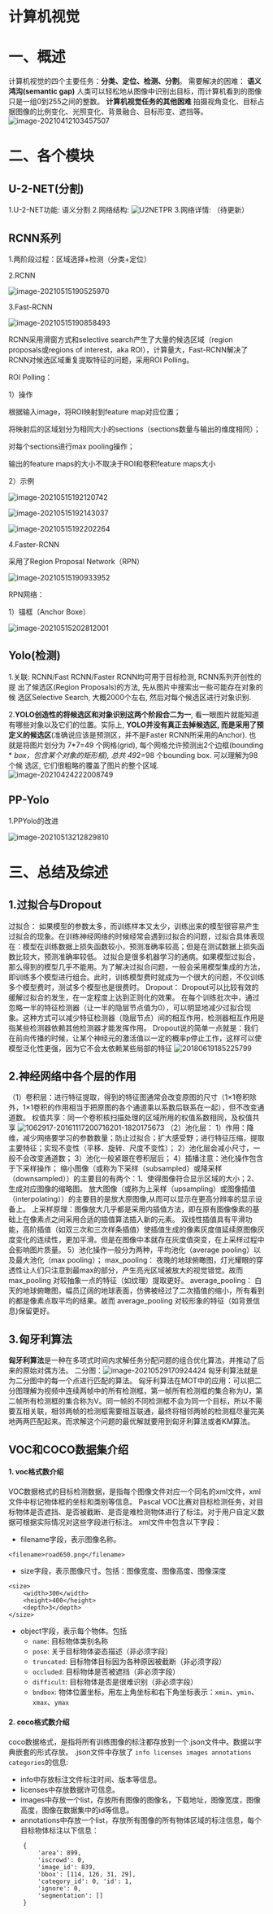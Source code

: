 # 计算机视觉

# 一、概述

计算机视觉的四个主要任务：**分类、定位、检测、分割**。
需要解决的困难：
**语义鸿沟(semantic gap)** 人类可以轻松地从图像中识别出目标，而计算机看到的图像只是一组0到255之间的整数。
**计算机视觉任务的其他困难** 拍摄视角变化、目标占据图像的比例变化、光照变化、背景融合、目标形变、遮挡等。
![image-20210412103457507](C:\Users\lenovo\AppData\Roaming\Typora\typora-user-images\image-20210412103457507.png)

# 二、各个模块

## U-2-NET(分割)

1.U-2-NET功能: 语义分割
2.网络结构: ![U2NETPR](D:\fwwbA02\U-2-Net\U-2-Net-master\U2NETPR.png)
3.网络详情: 
（待更新）

## RCNN系列

1.两阶段过程：区域选择+检测（分类+定位）

2.RCNN

![image-20210515190525970](C:\Users\lenovo\AppData\Roaming\Typora\typora-user-images\image-20210515190525970.png)

3.Fast-RCNN

![image-20210515190858493](C:\Users\lenovo\AppData\Roaming\Typora\typora-user-images\image-20210515190858493.png)

RCNN采用滑窗方式和selective search产生了大量的候选区域（region proposals或regions of interest，aka ROI），计算量大，Fast-RCNN解决了RCNN对候选区域重复提取特征的问题，采用ROI Polling。

ROI Polling：

1）操作

根据输入image，将ROI映射到feature map对应位置；

将映射后的区域划分为相同大小的sections（sections数量与输出的维度相同）；

对每个sections进行max pooling操作；

输出的feature maps的大小不取决于ROI和卷积feature maps大小

2）示例

![image-20210515192120742](C:\Users\lenovo\AppData\Roaming\Typora\typora-user-images\image-20210515192120742.png)

![image-20210515192143037](C:\Users\lenovo\AppData\Roaming\Typora\typora-user-images\image-20210515192143037.png)

![image-20210515192202264](C:\Users\lenovo\AppData\Roaming\Typora\typora-user-images\image-20210515192202264.png)

4.Faster-RCNN

采用了Region Proposal Network（RPN）

![image-20210515190933952](C:\Users\lenovo\AppData\Roaming\Typora\typora-user-images\image-20210515190933952.png)

RPN网络：

1）锚框（Anchor Boxe）

![image-20210515202812001](C:\Users\lenovo\AppData\Roaming\Typora\typora-user-images\image-20210515202812001.png)

## Yolo(检测)

1.关联: RCNN/Fast RCNN/Faster RCNN均可用于目标检测, RCNN系列开创性的提
出了候选区(Region Proposals)的方法, 先从图片中搜索出一些可能存在对象的候
选区Selective Search, 大概2000个左右, 然后对每个候选区进行对象识别.

2.**YOLO创造性的将候选区和对象识别这两个阶段合二为一**, 看一眼图片就能知道
有哪些对象以及它们的位置。实际上, **YOLO并没有真正去掉候选区, 而是采用了预**
**定义的候选区**(准确说应该是预测区，并不是Faster RCNN所采用的Anchor). 也
就是将图片划分为 7*7=49 个网格(grid), 每个网格允许预测出2个边框(bounding *
*box，包含某个对象的矩形框), 总共 49*2=98 个bounding box. 可以理解为98个候
选区, 它们很粗略的覆盖了图片的整个区域.
![image-20210424222008749](C:\Users\lenovo\AppData\Roaming\Typora\typora-user-images\image-20210424222008749.png)

## PP-Yolo

1.PPYolo的改进

![image-20210513212829810](C:\Users\lenovo\AppData\Roaming\Typora\typora-user-images\image-20210513212829810.png)

# 三、总结及综述

## 1.过拟合与Dropout

过拟合：
如果模型的参数太多，而训练样本又太少，训练出来的模型很容易产生过拟合的现象。在训练神经网络的时候经常会遇到过拟合的问题，过拟合具体表现在：模型在训练数据上损失函数较小，预测准确率较高；但是在测试数据上损失函数比较大，预测准确率较低。
过拟合是很多机器学习的通病。如果模型过拟合，那么得到的模型几乎不能用。为了解决过拟合问题，一般会采用模型集成的方法，即训练多个模型进行组合。此时，训练模型费时就成为一个很大的问题，不仅训练多个模型费时，测试多个模型也是很费时。
Dropout：
Dropout可以比较有效的缓解过拟合的发生，在一定程度上达到正则化的效果。
在每个训练批次中，通过忽略一半的特征检测器（让一半的隐层节点值为0），可以明显地减少过拟合现象。这种方式可以减少特征检测器（隐层节点）间的相互作用，检测器相互作用是指某些检测器依赖其他检测器才能发挥作用。
Dropout说的简单一点就是：我们在前向传播的时候，让某个神经元的激活值以一定的概率p停止工作，这样可以使模型泛化性更强，因为它不会太依赖某些局部的特征
![20180619185225799](C:\Users\lenovo\AppData\Roaming\Typora\typora-user-images\20180619185225799.png)

## 2.神经网络中各个层的作用

（1）卷积层：进行特征提取，得到的特征图通常会改变原图的尺寸（1×1卷积除外，1×1卷积的作用相当于把原图的各个通道乘以系数后联系在一起），但不改变通道数。
权值共享：同一个卷积核扫描处理的区域所用的权值系数相同，及权值共享
![1062917-20161117200716201-1820175673](C:\Users\lenovo\AppData\Roaming\Typora\typora-user-images\1062917-20161117200716201-1820175673.png)
（2）池化层：
1）作用：降维，减少网络要学习的参数数量；防止过拟合；扩大感受野；进行特征压缩，提取主要特征；实现不变性（平移、旋转、尺度不变性）；
2）池化层会减小尺寸，一般不会改变通道数；
3）池化一般紧跟在卷积层后；
4）插播注意：池化操作包含于下采样操作；
缩小图像（或称为下采样（subsampled）或降采样（downsampled））的主要目的有两个：1、使得图像符合显示区域的大小；2、生成对应图像的缩略图。
放大图像（或称为上采样（upsampling）或图像插值（interpolating））的主要目的是放大原图像,从而可以显示在更高分辨率的显示设备上。
上采样原理：图像放大几乎都是采用内插值方法，即在原有图像像素的基础上在像素点之间采用合适的插值算法插入新的元素。
双线性插值具有平滑功能，高阶插值（如双三次和三次样条插值）使插值生成的像素灰度值延续原图像灰度变化的连续性，更加平滑。但是在图像中本就存在灰度值突变，在上采样过程中会影响图片质量。
5）池化操作一般分为两种，平均池化（average pooling）以及最大池化（max pooling）；
max_pooling： 夜晚的地球俯瞰图，灯光耀眼的穿透性让人们只注意到最max的部分，产生亮光区域被放大的视觉错觉。故而 max_pooling 对较抽象一点的特征（如纹理）提取更好。
average_pooling： 白天的地球俯瞰图，幅员辽阔的地球表面，仿佛被经过了二次插值的缩小，所有看到的都是像素点取平均的结果。故而 average_pooling 对较形象的特征（如背景信息)保留更好。

## 3.匈牙利算法

**匈牙利算法**是一种在多项式时间内求解任务分配问题的组合优化算法，并推动了后来的原始对偶方法。
二分图：![image-20210529170924424](C:\Users\lenovo\AppData\Roaming\Typora\typora-user-images\image-20210529170924424.png)
匈牙利算法就是为二分图中的每一个点进行匹配的算法。
匈牙利算法在MOT中的应用：可以把二分图理解为视频中连续两帧中的所有检测框，第一帧所有检测框的集合称为U，第二帧所有检测框的集合称为V。同一帧的不同检测框不会为同一个目标，所以不需要互相关联，相邻两帧的检测框需要相互联通，最终将相邻两帧的检测框尽量完美地两两匹配起来。而求解这个问题的最优解就要用到匈牙利算法或者KM算法。

## VOC和COCO数据集介绍

#### 1. voc格式数介绍

VOC数据格式的目标检测数据，是指每个图像文件对应一个同名的xml文件，xml文件中标记物体框的坐标和类别等信息。
Pascal VOC比赛对目标检测任务，对目标物体是否遮挡、是否被截断、是否是难检测物体进行了标注。对于用户自定义数据可根据实际情况对这些字段进行标注。
xml文件中包含以下字段：

- filename字段，表示图像名称。
```
<filename>road650.png</filename>
```
- size字段，表示图像尺寸。包括：图像宽度、图像高度、图像深度
```
<size>
	<width>300</width>
	<height>400</height>
	<depth>3</depth>
</size>
```
- object字段，表示每个物体。包括
  - `name`: 目标物体类别名称
  - `pose`: 关于目标物体姿态描述（非必须字段）
  - `truncated`: 目标物体目标因为各种原因被截断（非必须字段）
  - `occluded`: 目标物体是否被遮挡（非必须字段）
  - `difficult`: 目标物体是否是很难识别（非必须字段）
  - `bndbox`: 物体位置坐标，用左上角坐标和右下角坐标表示：`xmin`、`ymin`、`xmax`、`ymax`

#### 2. coco格式数介绍

coco数据格式，是指将所有训练图像的标注都存放到一个.json文件中。数据以字典嵌套的形式存放。
.json文件中存放了 `info licenses images annotations categories`的信息:

- info中存放标注文件标注时间、版本等信息。
- licenses中存放数据许可信息。
- images中存放一个list，存放所有图像的图像名，下载地址，图像宽度，图像高度，图像在数据集中的id等信息。
- annotations中存放一个list，存放所有图像的所有物体区域的标注信息，每个目标物体标注以下信息：

```
    {
    	'area': 899, 
    	'iscrowd': 0, 
        'image_id': 839, 
        'bbox': [114, 126, 31, 29], 
        'category_id': 0, 'id': 1, 
        'ignore': 0, 
        'segmentation': []
    }
```
